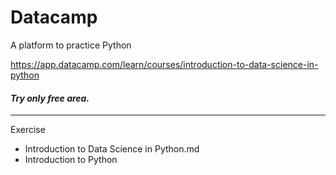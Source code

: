 # Datacamp
A platform to practice Python


https://app.datacamp.com/learn/courses/introduction-to-data-science-in-python


#### *Try only free area.*
---
Exercise
 * Introduction to Data Science in Python.md
 * Introduction to Python
